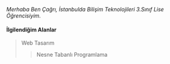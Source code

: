*Merhaba Ben Çağrı, İstanbulda Bilişim Teknolojileri 3.Sınıf Lise Öğrencisiyim.*

#### İlgilendiğim Alanlar
>Web Tasarım
>>Nesne Tabanlı Programlama